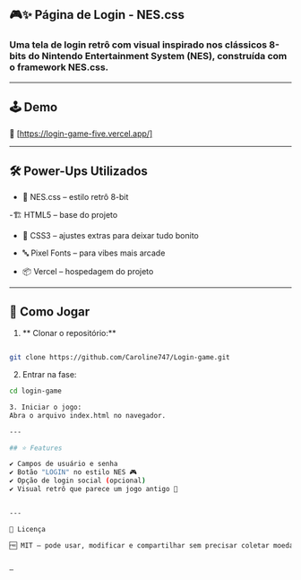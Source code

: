 ## 🎮✨ Página de Login - NES.css

### Uma tela de login retrô com visual inspirado nos clássicos 8-bits do Nintendo Entertainment System (NES), construída com o framework NES.css.


---

## 🕹️ Demo

🔗 [https://login-game-five.vercel.app/]


---

## 🛠️ Power-Ups Utilizados

 - 🎨 NES.css – estilo retrô 8-bit

 -🏗️ HTML5 – base do projeto

 - 💅 CSS3 – ajustes extras para deixar tudo bonito

 - 🔤 Pixel Fonts – para vibes mais arcade

 - 📦 Vercel – hospedagem do projeto

---

## 🎯 Como Jogar

1. ** Clonar o repositório:**
```bash

git clone https://github.com/Caroline747/Login-game.git
```


2. Entrar na fase:
```bash
cd login-game

3. Iniciar o jogo:
Abra o arquivo index.html no navegador.

---

## ⭐ Features

✔️ Campos de usuário e senha
✔️ Botão "LOGIN" no estilo NES 🎮
✔️ Opção de login social (opcional)
✔️ Visual retrô que parece um jogo antigo 👾


---

📜 Licença

🆓 MIT – pode usar, modificar e compartilhar sem precisar coletar moedas. 💰


—
